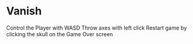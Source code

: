 # Vanish
Control the Player with WASD
Throw axes with left click
Restart game by clicking the skull on the Game Over screen
